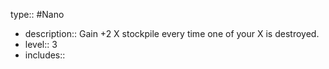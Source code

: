 type:: #Nano

- description:: Gain +2 X stockpile every time one of your X is destroyed.
- level:: 3
- includes::
